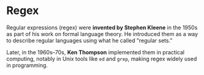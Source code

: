 # Regex

Regular expressions (regex) were **invented by Stephen Kleene** in the 1950s as part of his work on formal language theory. He introduced them as a way to describe regular languages using what he called "regular sets."

Later, in the 1960s–70s, **Ken Thompson** implemented them in practical computing, notably in Unix tools like `ed` and `grep`, making regex widely used in programming.

